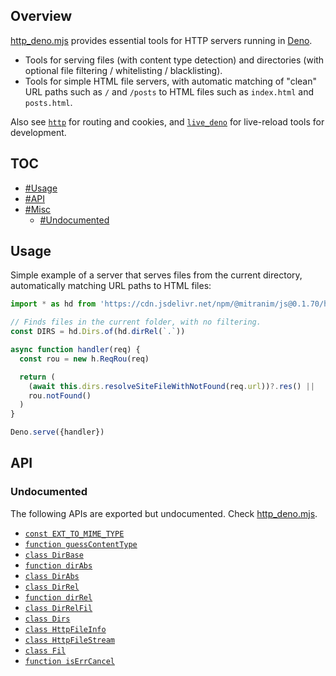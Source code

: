 ## Overview

[http_deno.mjs](../http_deno.mjs) provides essential tools for HTTP servers running in [Deno](https://deno.land).

* Tools for serving files (with content type detection) and directories (with optional file filtering / whitelisting / blacklisting).
* Tools for simple HTML file servers, with automatic matching of "clean" URL paths such as `/` and `/posts` to HTML files such as `index.html` and `posts.html`.

Also see [`http`](http_readme.md) for routing and cookies, and [`live_deno`](live_deno_readme.md) for live-reload tools for development.

## TOC

* [#Usage](#usage)
* [#API](#api)
* [#Misc](#misc)
  * [#Undocumented](#undocumented)

## Usage

Simple example of a server that serves files from the current directory, automatically matching URL paths to HTML files:

```js
import * as hd from 'https://cdn.jsdelivr.net/npm/@mitranim/js@0.1.70/http_deno.mjs'

// Finds files in the current folder, with no filtering.
const DIRS = hd.Dirs.of(hd.dirRel(`.`))

async function handler(req) {
  const rou = new h.ReqRou(req)

  return (
    (await this.dirs.resolveSiteFileWithNotFound(req.url))?.res() ||
    rou.notFound()
  )
}

Deno.serve({handler})
```

## API

### Undocumented

The following APIs are exported but undocumented. Check [http_deno.mjs](../http_deno.mjs).

  * [`const EXT_TO_MIME_TYPE`](../http_deno.mjs#L11)
  * [`function guessContentType`](../http_deno.mjs#L33)
  * [`class DirBase`](../http_deno.mjs#L35)
  * [`function dirAbs`](../http_deno.mjs#L70)
  * [`class DirAbs`](../http_deno.mjs#L72)
  * [`class DirRel`](../http_deno.mjs#L85)
  * [`function dirRel`](../http_deno.mjs#L104)
  * [`class DirRelFil`](../http_deno.mjs#L107)
  * [`class Dirs`](../http_deno.mjs#L119)
  * [`class HttpFileInfo`](../http_deno.mjs#L164)
  * [`class HttpFileStream`](../http_deno.mjs#L180)
  * [`class Fil`](../http_deno.mjs#L212)
  * [`function isErrCancel`](../http_deno.mjs#L222)
